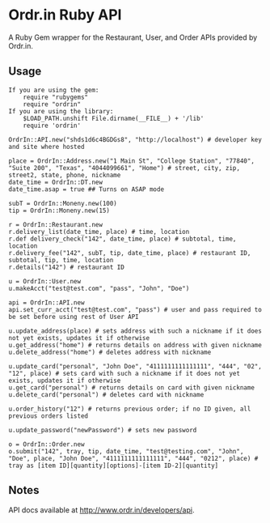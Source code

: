 Ordr.in Ruby API
======================

A Ruby Gem wrapper for the Restaurant, User, and Order APIs provided by Ordr.in.

Usage
-----
    If you are using the gem:
        require "rubygems"
        require "ordrin"
    If you are using the library:
        $LOAD_PATH.unshift File.dirname(__FILE__) + '/lib'
        require 'ordrin'
        
    OrdrIn::API.new("shds1d6c4BGDGs8", "http://localhost") # developer key and site where hosted
    
    place = OrdrIn::Address.new("1 Main St", "College Station", "77840", "Suite 200", "Texas", "4044099661", "Home") # street, city, zip, street2, state, phone, nickname
    date_time = OrdrIn::DT.new
    date_time.asap = true ## Turns on ASAP mode

    subT = OrdrIn::Moneny.new(100)
    tip = OrdrIn::Moneny.new(15)
    
    r = OrdrIn::Restaurant.new
    r.delivery_list(date_time, place) # time, location
    r.def delivery_check("142", date_time, place) # subtotal, time, location
    r.delivery_fee("142", subT, tip, date_time, place) # restaurant ID, subtotal, tip, time, location
    r.details("142") # restaurant ID

    u = OrdrIn::User.new
    u.makeAcct("test@test.com", "pass", "John", "Doe")

    api = OrdrIn::API.new
    api.set_curr_acct("test@test.com", "pass") # user and pass required to be set before using rest of User API
    
    u.update_address(place) # sets address with such a nickname if it does not yet exists, updates it if otherwise
    u.get_address("home") # returns details on address with given nickname
    u.delete_address("home") # deletes address with nickname
    
    u.update_card("personal", "John Doe", "4111111111111111", "444", "02", "12", place) # sets card with such a nickname if it does not yet exists, updates it if otherwise
    u.get_card("personal") # returns details on card with given nickname
    u.delete_card("personal") # deletes card with nickname
    
    u.order_history("12") # returns previous order; if no ID given, all previous orders listed
    
    u.update_password("newPassword") # sets new password
    
    o = OrdrIn::Order.new
    o.submit("142", tray, tip, date_time, "test@testing.com", "John", "Doe", place, "John Doe", "4111111111111111", "444", "0212", place) # tray as [item ID][quantity][options]-[item ID-2][quantity]

       
Notes
----- 
API docs available at http://www.ordr.in/developers/api.

